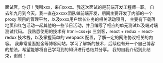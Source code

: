 面试官，你好！我叫xxx，来自xxxx。我这次面试的是前端开发工程师一职。
自去年九月到今天，我一直在xxxxx团队做前端开发，期间主要开发了内部的一个 proxy 项目的管理平台，以及xxxx用户增长业务的相关活动项目，
主要有下载落地页和红包活动一起其他的一些节日活动，并且编写了相应的单元测试以及端对端测试代码。
我熟悉使用的技术有 html+css+js 三剑客，react + redux + react-redux 技术栈，以及掌握简单的 webpack 配置，了解一定的网络协议相关的内容。
我非常爱逛掘金等博客网站，学习了解新的技术，后续也有开一个自己博客的想法，希望能够将自己学习到的知识进行总结并分享。
我的自我介绍到此结束，谢谢！